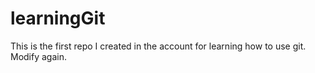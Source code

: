 # learningGit
This is the first repo I created in the account for learning how to use git.
Modify again.
